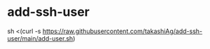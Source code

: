 # add-ssh-user

sh <(curl -s https://raw.githubusercontent.com/takashiAg/add-ssh-user/main/add-user.sh)
